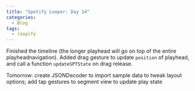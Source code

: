 ```yaml
---
title: "Spotify Looper: Day 14"
categories:
  - Blog
tags:
  - loopify
---
```

Finished the timeline (the longer playhead will go on top of the entire playheadnavigation). Added drag gesture to update `position` of playhead, and call a function `updateSPTState` on drag release.

Tomorrow: create JSONDecoder to import sample data to tweak layout options; add tap gestures to segment view to update play state